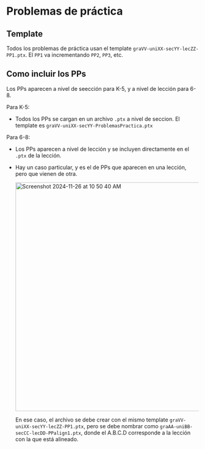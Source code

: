 # Problemas de práctica

## Template
Todos los problemas de práctica usan el template `graVV-uniXX-secYY-lecZZ-PP1.ptx`. El `PP1` va incrementando `PP2`, `PP3`, etc.


## Como incluir los PPs

Los PPs aparecen a nivel de seección para K-5, y a nivel de lección para 6-8.

Para K-5:
*  Todos los PPs se cargan en un archivo `.ptx` a nivel de seccion. El template es `graVV-uniXX-secYY-ProblemasPractica.ptx`


Para 6-8:
*  Los PPs aparecen a nivel de lección y se incluyen directamente en el `.ptx` de la lección.
*  Hay un caso particular, y es el de PPs que aparecen en una lección, pero que vienen de otra. 
   
   <img width="600" alt="Screenshot 2024-11-26 at 10 50 40 AM" src="https://github.com/user-attachments/assets/e63ac338-2c8e-4c4c-a8e2-484b8846b313">
   
    En ese caso, el archivo se debe crear con el mismo template `graVV-uniXX-secYY-lecZZ-PP1.ptx`, pero se debe nombrar como `graAA-uniBB-secCC-lecDD-PPalign1.ptx`, donde el A.B.C.D corresponde a la lección con la que está alineado.
